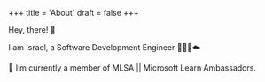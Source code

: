 +++
title = 'About'
draft = false
+++

Hey, there! 👋

I am Israel, a Software Development Engineer 👨🏻‍💻☁️

🔭 I’m currently a member of MLSA || Microsoft Learn Ambassadors.

